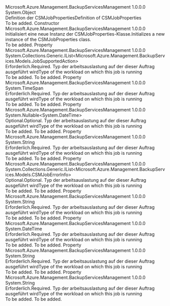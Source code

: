 <Type Name="CSMJobProperties" FullName="Microsoft.Azure.Management.BackupServices.Models.CSMJobProperties">
  <TypeSignature Language="C#" Value="public class CSMJobProperties" />
  <TypeSignature Language="ILAsm" Value=".class public auto ansi beforefieldinit CSMJobProperties extends System.Object" />
  <TypeSignature Language="DocId" Value="T:Microsoft.Azure.Management.BackupServices.Models.CSMJobProperties" />
  <TypeSignature Language="VB.NET" Value="Public Class CSMJobProperties" />
  <TypeSignature Language="F#" Value="type CSMJobProperties = class" />
  <AssemblyInfo>
    <AssemblyName>Microsoft.Azure.Management.BackupServicesManagement</AssemblyName>
    <AssemblyVersion>1.0.0.0</AssemblyVersion>
  </AssemblyInfo>
  <Base>
    <BaseTypeName>System.Object</BaseTypeName>
  </Base>
  <Interfaces />
  <Docs>
    <summary>
            <span data-ttu-id="208d8-101">Definition der CSMJobProperties</span><span class="sxs-lookup"><span data-stu-id="208d8-101">Definition of CSMJobProperties</span></span>
            </summary>
    <remarks>To be added.</remarks>
  </Docs>
  <Members>
    <Member MemberName=".ctor">
      <MemberSignature Language="C#" Value="public CSMJobProperties ();" />
      <MemberSignature Language="ILAsm" Value=".method public hidebysig specialname rtspecialname instance void .ctor() cil managed" />
      <MemberSignature Language="DocId" Value="M:Microsoft.Azure.Management.BackupServices.Models.CSMJobProperties.#ctor" />
      <MemberSignature Language="VB.NET" Value="Public Sub New ()" />
      <MemberType>Constructor</MemberType>
      <AssemblyInfo>
        <AssemblyName>Microsoft.Azure.Management.BackupServicesManagement</AssemblyName>
        <AssemblyVersion>1.0.0.0</AssemblyVersion>
      </AssemblyInfo>
      <Parameters />
      <Docs>
        <summary>
            <span data-ttu-id="208d8-102">Initialisiert eine neue Instanz der CSMJobProperties-Klasse.</span><span class="sxs-lookup"><span data-stu-id="208d8-102">Initializes a new instance of the CSMJobProperties class.</span></span>
            </summary>
        <remarks>To be added.</remarks>
      </Docs>
    </Member>
    <Member MemberName="ActionsInfo">
      <MemberSignature Language="C#" Value="public System.Collections.Generic.IList&lt;Microsoft.Azure.Management.BackupServices.Models.JobSupportedAction&gt; ActionsInfo { get; set; }" />
      <MemberSignature Language="ILAsm" Value=".property instance class System.Collections.Generic.IList`1&lt;valuetype Microsoft.Azure.Management.BackupServices.Models.JobSupportedAction&gt; ActionsInfo" />
      <MemberSignature Language="DocId" Value="P:Microsoft.Azure.Management.BackupServices.Models.CSMJobProperties.ActionsInfo" />
      <MemberSignature Language="VB.NET" Value="Public Property ActionsInfo As IList(Of JobSupportedAction)" />
      <MemberSignature Language="F#" Value="member this.ActionsInfo : System.Collections.Generic.IList&lt;Microsoft.Azure.Management.BackupServices.Models.JobSupportedAction&gt; with get, set" Usage="Microsoft.Azure.Management.BackupServices.Models.CSMJobProperties.ActionsInfo" />
      <MemberType>Property</MemberType>
      <AssemblyInfo>
        <AssemblyName>Microsoft.Azure.Management.BackupServicesManagement</AssemblyName>
        <AssemblyVersion>1.0.0.0</AssemblyVersion>
      </AssemblyInfo>
      <ReturnValue>
        <ReturnType>System.Collections.Generic.IList&lt;Microsoft.Azure.Management.BackupServices.Models.JobSupportedAction&gt;</ReturnType>
      </ReturnValue>
      <Docs>
        <summary>
            <span data-ttu-id="208d8-103">Erforderlich.</span><span class="sxs-lookup"><span data-stu-id="208d8-103">Required.</span></span> <span data-ttu-id="208d8-104">Typ der arbeitsauslastung auf der dieser Auftrag ausgeführt wird</span><span class="sxs-lookup"><span data-stu-id="208d8-104">Type of the workload on which this job is running</span></span>
            </summary>
        <value>To be added.</value>
        <remarks>To be added.</remarks>
      </Docs>
    </Member>
    <Member MemberName="Duration">
      <MemberSignature Language="C#" Value="public TimeSpan Duration { get; set; }" />
      <MemberSignature Language="ILAsm" Value=".property instance valuetype System.TimeSpan Duration" />
      <MemberSignature Language="DocId" Value="P:Microsoft.Azure.Management.BackupServices.Models.CSMJobProperties.Duration" />
      <MemberSignature Language="VB.NET" Value="Public Property Duration As TimeSpan" />
      <MemberSignature Language="F#" Value="member this.Duration : TimeSpan with get, set" Usage="Microsoft.Azure.Management.BackupServices.Models.CSMJobProperties.Duration" />
      <MemberType>Property</MemberType>
      <AssemblyInfo>
        <AssemblyName>Microsoft.Azure.Management.BackupServicesManagement</AssemblyName>
        <AssemblyVersion>1.0.0.0</AssemblyVersion>
      </AssemblyInfo>
      <ReturnValue>
        <ReturnType>System.TimeSpan</ReturnType>
      </ReturnValue>
      <Docs>
        <summary>
            <span data-ttu-id="208d8-105">Erforderlich.</span><span class="sxs-lookup"><span data-stu-id="208d8-105">Required.</span></span> <span data-ttu-id="208d8-106">Typ der arbeitsauslastung auf der dieser Auftrag ausgeführt wird</span><span class="sxs-lookup"><span data-stu-id="208d8-106">Type of the workload on which this job is running</span></span>
            </summary>
        <value>To be added.</value>
        <remarks>To be added.</remarks>
      </Docs>
    </Member>
    <Member MemberName="EndTimestamp">
      <MemberSignature Language="C#" Value="public Nullable&lt;DateTime&gt; EndTimestamp { get; set; }" />
      <MemberSignature Language="ILAsm" Value=".property instance valuetype System.Nullable`1&lt;valuetype System.DateTime&gt; EndTimestamp" />
      <MemberSignature Language="DocId" Value="P:Microsoft.Azure.Management.BackupServices.Models.CSMJobProperties.EndTimestamp" />
      <MemberSignature Language="VB.NET" Value="Public Property EndTimestamp As Nullable(Of DateTime)" />
      <MemberSignature Language="F#" Value="member this.EndTimestamp : Nullable&lt;DateTime&gt; with get, set" Usage="Microsoft.Azure.Management.BackupServices.Models.CSMJobProperties.EndTimestamp" />
      <MemberType>Property</MemberType>
      <AssemblyInfo>
        <AssemblyName>Microsoft.Azure.Management.BackupServicesManagement</AssemblyName>
        <AssemblyVersion>1.0.0.0</AssemblyVersion>
      </AssemblyInfo>
      <ReturnValue>
        <ReturnType>System.Nullable&lt;System.DateTime&gt;</ReturnType>
      </ReturnValue>
      <Docs>
        <summary>
            <span data-ttu-id="208d8-107">Optional.</span><span class="sxs-lookup"><span data-stu-id="208d8-107">Optional.</span></span> <span data-ttu-id="208d8-108">Typ der arbeitsauslastung auf der dieser Auftrag ausgeführt wird</span><span class="sxs-lookup"><span data-stu-id="208d8-108">Type of the workload on which this job is running</span></span>
            </summary>
        <value>To be added.</value>
        <remarks>To be added.</remarks>
      </Docs>
    </Member>
    <Member MemberName="EntityFriendlyName">
      <MemberSignature Language="C#" Value="public string EntityFriendlyName { get; set; }" />
      <MemberSignature Language="ILAsm" Value=".property instance string EntityFriendlyName" />
      <MemberSignature Language="DocId" Value="P:Microsoft.Azure.Management.BackupServices.Models.CSMJobProperties.EntityFriendlyName" />
      <MemberSignature Language="VB.NET" Value="Public Property EntityFriendlyName As String" />
      <MemberSignature Language="F#" Value="member this.EntityFriendlyName : string with get, set" Usage="Microsoft.Azure.Management.BackupServices.Models.CSMJobProperties.EntityFriendlyName" />
      <MemberType>Property</MemberType>
      <AssemblyInfo>
        <AssemblyName>Microsoft.Azure.Management.BackupServicesManagement</AssemblyName>
        <AssemblyVersion>1.0.0.0</AssemblyVersion>
      </AssemblyInfo>
      <ReturnValue>
        <ReturnType>System.String</ReturnType>
      </ReturnValue>
      <Docs>
        <summary>
            <span data-ttu-id="208d8-109">Erforderlich.</span><span class="sxs-lookup"><span data-stu-id="208d8-109">Required.</span></span> <span data-ttu-id="208d8-110">Typ der arbeitsauslastung auf der dieser Auftrag ausgeführt wird</span><span class="sxs-lookup"><span data-stu-id="208d8-110">Type of the workload on which this job is running</span></span>
            </summary>
        <value>To be added.</value>
        <remarks>To be added.</remarks>
      </Docs>
    </Member>
    <Member MemberName="ErrorDetails">
      <MemberSignature Language="C#" Value="public System.Collections.Generic.IList&lt;Microsoft.Azure.Management.BackupServices.Models.CSMJobErrorInfo&gt; ErrorDetails { get; set; }" />
      <MemberSignature Language="ILAsm" Value=".property instance class System.Collections.Generic.IList`1&lt;class Microsoft.Azure.Management.BackupServices.Models.CSMJobErrorInfo&gt; ErrorDetails" />
      <MemberSignature Language="DocId" Value="P:Microsoft.Azure.Management.BackupServices.Models.CSMJobProperties.ErrorDetails" />
      <MemberSignature Language="VB.NET" Value="Public Property ErrorDetails As IList(Of CSMJobErrorInfo)" />
      <MemberSignature Language="F#" Value="member this.ErrorDetails : System.Collections.Generic.IList&lt;Microsoft.Azure.Management.BackupServices.Models.CSMJobErrorInfo&gt; with get, set" Usage="Microsoft.Azure.Management.BackupServices.Models.CSMJobProperties.ErrorDetails" />
      <MemberType>Property</MemberType>
      <AssemblyInfo>
        <AssemblyName>Microsoft.Azure.Management.BackupServicesManagement</AssemblyName>
        <AssemblyVersion>1.0.0.0</AssemblyVersion>
      </AssemblyInfo>
      <ReturnValue>
        <ReturnType>System.Collections.Generic.IList&lt;Microsoft.Azure.Management.BackupServices.Models.CSMJobErrorInfo&gt;</ReturnType>
      </ReturnValue>
      <Docs>
        <summary>
            <span data-ttu-id="208d8-111">Optional.</span><span class="sxs-lookup"><span data-stu-id="208d8-111">Optional.</span></span> <span data-ttu-id="208d8-112">Typ der arbeitsauslastung auf der dieser Auftrag ausgeführt wird</span><span class="sxs-lookup"><span data-stu-id="208d8-112">Type of the workload on which this job is running</span></span>
            </summary>
        <value>To be added.</value>
        <remarks>To be added.</remarks>
      </Docs>
    </Member>
    <Member MemberName="Operation">
      <MemberSignature Language="C#" Value="public string Operation { get; set; }" />
      <MemberSignature Language="ILAsm" Value=".property instance string Operation" />
      <MemberSignature Language="DocId" Value="P:Microsoft.Azure.Management.BackupServices.Models.CSMJobProperties.Operation" />
      <MemberSignature Language="VB.NET" Value="Public Property Operation As String" />
      <MemberSignature Language="F#" Value="member this.Operation : string with get, set" Usage="Microsoft.Azure.Management.BackupServices.Models.CSMJobProperties.Operation" />
      <MemberType>Property</MemberType>
      <AssemblyInfo>
        <AssemblyName>Microsoft.Azure.Management.BackupServicesManagement</AssemblyName>
        <AssemblyVersion>1.0.0.0</AssemblyVersion>
      </AssemblyInfo>
      <ReturnValue>
        <ReturnType>System.String</ReturnType>
      </ReturnValue>
      <Docs>
        <summary>
            <span data-ttu-id="208d8-113">Erforderlich.</span><span class="sxs-lookup"><span data-stu-id="208d8-113">Required.</span></span> <span data-ttu-id="208d8-114">Typ der arbeitsauslastung auf der dieser Auftrag ausgeführt wird</span><span class="sxs-lookup"><span data-stu-id="208d8-114">Type of the workload on which this job is running</span></span>
            </summary>
        <value>To be added.</value>
        <remarks>To be added.</remarks>
      </Docs>
    </Member>
    <Member MemberName="StartTimestamp">
      <MemberSignature Language="C#" Value="public DateTime StartTimestamp { get; set; }" />
      <MemberSignature Language="ILAsm" Value=".property instance valuetype System.DateTime StartTimestamp" />
      <MemberSignature Language="DocId" Value="P:Microsoft.Azure.Management.BackupServices.Models.CSMJobProperties.StartTimestamp" />
      <MemberSignature Language="VB.NET" Value="Public Property StartTimestamp As DateTime" />
      <MemberSignature Language="F#" Value="member this.StartTimestamp : DateTime with get, set" Usage="Microsoft.Azure.Management.BackupServices.Models.CSMJobProperties.StartTimestamp" />
      <MemberType>Property</MemberType>
      <AssemblyInfo>
        <AssemblyName>Microsoft.Azure.Management.BackupServicesManagement</AssemblyName>
        <AssemblyVersion>1.0.0.0</AssemblyVersion>
      </AssemblyInfo>
      <ReturnValue>
        <ReturnType>System.DateTime</ReturnType>
      </ReturnValue>
      <Docs>
        <summary>
            <span data-ttu-id="208d8-115">Erforderlich.</span><span class="sxs-lookup"><span data-stu-id="208d8-115">Required.</span></span> <span data-ttu-id="208d8-116">Typ der arbeitsauslastung auf der dieser Auftrag ausgeführt wird</span><span class="sxs-lookup"><span data-stu-id="208d8-116">Type of the workload on which this job is running</span></span>
            </summary>
        <value>To be added.</value>
        <remarks>To be added.</remarks>
      </Docs>
    </Member>
    <Member MemberName="Status">
      <MemberSignature Language="C#" Value="public string Status { get; set; }" />
      <MemberSignature Language="ILAsm" Value=".property instance string Status" />
      <MemberSignature Language="DocId" Value="P:Microsoft.Azure.Management.BackupServices.Models.CSMJobProperties.Status" />
      <MemberSignature Language="VB.NET" Value="Public Property Status As String" />
      <MemberSignature Language="F#" Value="member this.Status : string with get, set" Usage="Microsoft.Azure.Management.BackupServices.Models.CSMJobProperties.Status" />
      <MemberType>Property</MemberType>
      <AssemblyInfo>
        <AssemblyName>Microsoft.Azure.Management.BackupServicesManagement</AssemblyName>
        <AssemblyVersion>1.0.0.0</AssemblyVersion>
      </AssemblyInfo>
      <ReturnValue>
        <ReturnType>System.String</ReturnType>
      </ReturnValue>
      <Docs>
        <summary>
            <span data-ttu-id="208d8-117">Erforderlich.</span><span class="sxs-lookup"><span data-stu-id="208d8-117">Required.</span></span> <span data-ttu-id="208d8-118">Typ der arbeitsauslastung auf der dieser Auftrag ausgeführt wird</span><span class="sxs-lookup"><span data-stu-id="208d8-118">Type of the workload on which this job is running</span></span>
            </summary>
        <value>To be added.</value>
        <remarks>To be added.</remarks>
      </Docs>
    </Member>
    <Member MemberName="WorkloadType">
      <MemberSignature Language="C#" Value="public string WorkloadType { get; set; }" />
      <MemberSignature Language="ILAsm" Value=".property instance string WorkloadType" />
      <MemberSignature Language="DocId" Value="P:Microsoft.Azure.Management.BackupServices.Models.CSMJobProperties.WorkloadType" />
      <MemberSignature Language="VB.NET" Value="Public Property WorkloadType As String" />
      <MemberSignature Language="F#" Value="member this.WorkloadType : string with get, set" Usage="Microsoft.Azure.Management.BackupServices.Models.CSMJobProperties.WorkloadType" />
      <MemberType>Property</MemberType>
      <AssemblyInfo>
        <AssemblyName>Microsoft.Azure.Management.BackupServicesManagement</AssemblyName>
        <AssemblyVersion>1.0.0.0</AssemblyVersion>
      </AssemblyInfo>
      <ReturnValue>
        <ReturnType>System.String</ReturnType>
      </ReturnValue>
      <Docs>
        <summary>
            <span data-ttu-id="208d8-119">Erforderlich.</span><span class="sxs-lookup"><span data-stu-id="208d8-119">Required.</span></span> <span data-ttu-id="208d8-120">Typ der arbeitsauslastung auf der dieser Auftrag ausgeführt wird</span><span class="sxs-lookup"><span data-stu-id="208d8-120">Type of the workload on which this job is running</span></span>
            </summary>
        <value>To be added.</value>
        <remarks>To be added.</remarks>
      </Docs>
    </Member>
  </Members>
</Type>